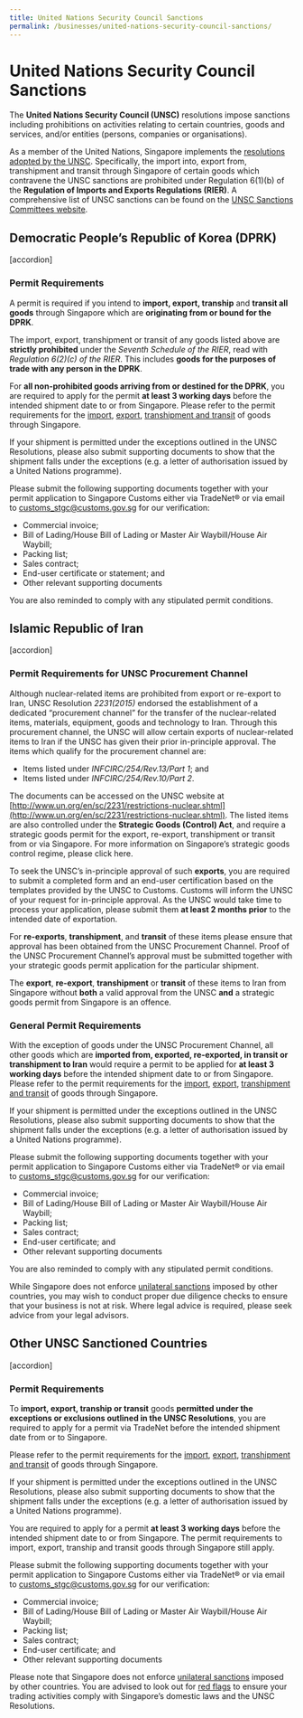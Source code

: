 ```yaml
---
title: United Nations Security Council Sanctions
permalink: /businesses/united-nations-security-council-sanctions/
---
```


# United Nations Security Council Sanctions

The  **United Nations Security Council (UNSC)**  resolutions impose sanctions including prohibitions on activities relating to certain countries, goods and services, and/or entities (persons, companies or organisations).

As a member of the United Nations, Singapore implements the [resolutions adopted by the UNSC](http://www.un.org/en/sc/documents/resolutions/index.shtml). Specifically, the import into, export from, transhipment and transit through Singapore of certain goods which contravene the UNSC sanctions are prohibited under Regulation 6(1)(b) of the  **Regulation of Imports and Exports Regulations (RIER)**. A comprehensive list of UNSC sanctions can be found on the [UNSC Sanctions Committees website](https://www.un.org/sc/suborg/en/).

## **Democratic People’s Republic of Korea (DPRK)**

[accordion] 

### **Permit Requirements**

A permit is required if you intend to  **import,  export,  tranship**  and  **transit all goods**  through Singapore which are  **originating from or bound for the DPRK**.

The import, export, transhipment or transit of any goods listed above are  **strictly prohibited**  under the  _Seventh Schedule of the RIER_, read with  _Regulation 6(2)(c) of the RIER_. This includes  **goods for the purposes of trade with any person in the DPRK**.

For **all non-prohibited goods arriving from or destined for the DPRK**, you are required to apply for the permit **at least 3 working days** before the intended shipment date to or from Singapore. Please refer to the permit requirements for the [import](https://singapore-customs-staging.netlify.app/businesses/importing-goods/import-procedures/), [export](https://singapore-customs-staging.netlify.app/businesses/02c-export-procedures), [transhipment and transit](https://singapore-customs-staging.netlify.app/businesses/03c-transhipment-procedures) of goods through Singapore.

If your shipment is permitted under the exceptions outlined in the UNSC Resolutions, please also submit supporting documents to show that the shipment falls under the exceptions (e.g. a letter of authorisation issued by a United Nations programme).

Please submit the following supporting documents together with your permit application to Singapore Customs either via TradeNet® or via email to [customs_stgc@customs.gov.sg](mailto:customs_stgc@customs.gov.sg) for our verification:

-   Commercial invoice;
-   Bill of Lading/House Bill of Lading or Master Air Waybill/House Air Waybill;
-   Packing list;
-   Sales contract;
-   End-user certificate or statement; and
-   Other relevant supporting documents

You are also reminded to comply with any stipulated permit conditions.

## **Islamic Republic of Iran**

[accordion]

### **Permit Requirements for UNSC Procurement Channel**

Although nuclear-related items are prohibited from export or re-export to Iran, UNSC Resolution _2231(2015)_  endorsed the establishment of a dedicated “procurement channel” for the transfer of the nuclear-related items, materials, equipment, goods and technology to Iran. Through this procurement channel, the UNSC will allow certain exports of nuclear-related items to Iran if the UNSC has given their prior in-principle approval. The items which qualify for the procurement channel are:

-   Items listed under _INFCIRC/254/Rev.13/Part 1_; and
-   Items listed under  _INFCIRC/254/Rev.10/Part 2_.

The documents can be accessed on the UNSC website at [http://www.un.org/en/sc/2231/restrictions-nuclear.shtml](http://www.un.org/en/sc/2231/restrictions-nuclear.shtml). The listed items are also controlled under the  **Strategic Goods (Control) Act**, and require a strategic goods permit for the export, re-export, transhipment or transit from or via Singapore. For more information on Singapore’s strategic goods control regime, please click here.

To seek the UNSC’s in-principle approval of such  **exports**, you are required to submit a completed form and an end-user certification based on the templates provided by the UNSC to Customs. Customs will inform the UNSC of your request for in-principle approval. As the UNSC would take time to process your application, please submit them  **at least 2 months prior**  to the intended date of exportation.

For  **re-exports**,  **transhipment**, and  **transit** of these items please ensure that approval has been obtained from the UNSC Procurement Channel. Proof of the UNSC Procurement Channel’s approval must be submitted together with your strategic goods permit application for the particular shipment.

The  **export**,  **re-export**,  **transhipment**  or  **transit**  of these items to Iran from Singapore without  **both**  a valid approval from the UNSC  **and**  a strategic goods permit from Singapore is an offence.

### **General Permit Requirements**

With the exception of goods under the UNSC Procurement Channel, all other goods which are  **imported from, exported, re-exported, in transit or transhipment to Iran**  would require a permit to be applied for **at least 3 working days** before the intended shipment date to or from Singapore. Please refer to the permit requirements for the [import](https://singapore-customs-staging.netlify.app/businesses/importing-goods/import-procedures/), [export](https://singapore-customs-staging.netlify.app/businesses/02c-export-procedures), [transhipment and transit](https://singapore-customs-staging.netlify.app/businesses/03c-transhipment-procedures) of goods through Singapore.

If your shipment is permitted under the exceptions outlined in the UNSC Resolutions, please also submit supporting documents to show that the shipment falls under the exceptions (e.g. a letter of authorisation issued by a United Nations programme).

Please submit the following supporting documents together with your permit application to Singapore Customs either via TradeNet® or via email to [customs_stgc@customs.gov.sg](mailto:customs_stgc@customs.gov.sg) for our verification:

-   Commercial invoice;
-   Bill of Lading/House Bill of Lading or Master Air Waybill/House Air Waybill;
-   Packing list;
-   Sales contract;
-   End-user certificate; and
-   Other relevant supporting documents

You are also reminded to comply with any stipulated permit conditions.

While Singapore does not enforce [unilateral sanctions](https://singapore-customs-staging.netlify.app/businesses/strategic-goods-control/sanctioned-lists-and-red-flags) imposed by other countries, you may wish to conduct proper due diligence checks to ensure that your business is not at risk. Where legal advice is required, please seek advice from your legal advisors.

## Other UNSC Sanctioned Countries

[accordion]

### **Permit Requirements**

To  **import, export, tranship or transit**  goods **permitted under the exceptions or exclusions outlined in the UNSC Resolutions**, you are required to apply for a permit via TradeNet before the intended shipment date from or to Singapore.

Please refer to the permit requirements for the [import](https://www.customs.gov.sg/businesses/importing-goods/import-procedures), [export](https://www.customs.gov.sg/businesses/exporting-goods/export-procedures), [transhipment and transit](https://www.customs.gov.sg/businesses/transhipping-goods/transhipment-procedures) of goods through Singapore.

If your shipment is permitted under the exceptions outlined in the UNSC Resolutions, please also submit supporting documents to show that the shipment falls under the exceptions (e.g. a letter of authorisation issued by a United Nations programme).

You are required to apply for a permit **at least 3 working days** before the intended shipment date to or from Singapore. The permit requirements to import, export, tranship and transit goods through Singapore still apply.

Please submit the following supporting documents together with your permit application to Singapore Customs either via TradeNet® or via email to [customs_stgc@customs.gov.sg](mailto:customs_stgc@customs.gov.sg) for our verification:

-   Commercial invoice;
-   Bill of Lading/House Bill of Lading or Master Air Waybill/House Air Waybill;
-   Packing list;
-   Sales contract;
-   End-user certificate; and
-   Other relevant supporting documents

Please note that Singapore does not enforce [unilateral sanctions](https://singapore-customs-staging.netlify.app/businesses/strategic-goods-control/sanctioned-lists-and-red-flags) imposed by other countries. You are advised to look out for [red flags](https://singapore-customs-staging.netlify.app/businesses/strategic-goods-control/sanctioned-lists-and-red-flags) to ensure your trading activities comply with Singapore’s domestic laws and the UNSC Resolutions.
